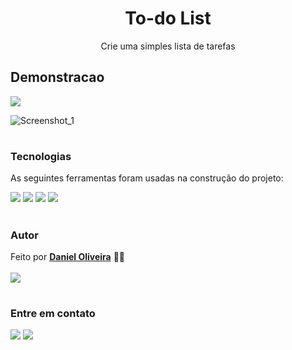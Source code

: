 <h1 align="center">To-do List</h1>

<p align="center">Crie uma simples lista de tarefas</p>

## Demonstracao

<a href="https://to-do-list22.netlify.app/">
<img src="https://img.shields.io/badge/Netlify-00C7B7?style=for-the-badge&logo=netlify&logoColor=white"></a>

![Screenshot_1](https://user-images.githubusercontent.com/100965881/175837828-32ddb854-d915-4ec5-a016-c0c3bf9bfb5e.png)

#

### Tecnologias

As seguintes ferramentas foram usadas na construção do projeto:

<a href="https://www.javascript.com/">
<img src="https://img.shields.io/badge/JavaScript-F7DF1E?style=for-the-badge&logo=javascript&logoColor=black" /></a>
<a href="https://html.spec.whatwg.org/">
<img src="https://img.shields.io/badge/HTML5-E34F26?style=for-the-badge&logo=html5&logoColor=white"/></a>
<a href="https://www.w3.org/TR/css3-roadmap">
<img src="https://img.shields.io/badge/CSS3-1572B6?style=for-the-badge&logo=css3&logoColor=white"/></a>
<a href="https://code.visualstudio.com/">
<img src="https://img.shields.io/badge/Visual_Studio_Code-0078D4?style=for-the-badge&logo=visual%20studio%20code&logoColor=white"/></a>

#

### Autor

Feito por [**Daniel Oliveira**](https://github.com/danielhurtz) 👏🏻 
<br><br>
<img src="https://img.shields.io/github/license/danielhurtz/To-do-List.svg"/>

#

### Entre em contato

<a href = "mailto:daniel.anjos@pm.me"><img src="https://img.shields.io/badge/ProtonMail-8B89CC?style=for-the-badge&logo=protonmail&logoColor=white" target="_blank"></a>
<a href="https://www.linkedin.com/in/danielhurtz/" target="_blank"><img src="https://img.shields.io/badge/-LinkedIn-%230077B5?style=for-the-badge&logo=linkedin&logoColor=white" target="_blank"></a>
